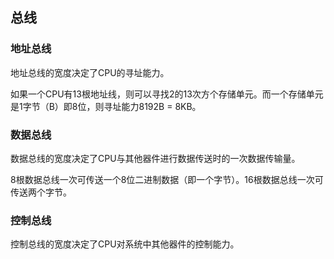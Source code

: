 ## 总线

### 地址总线

地址总线的宽度决定了CPU的寻址能力。

如果一个CPU有13根地址线，则可以寻找2的13次方个存储单元。而一个存储单元是1字节（B）即8位，则寻址能力8192B = 8KB。

### 数据总线

数据总线的宽度决定了CPU与其他器件进行数据传送时的一次数据传输量。

8根数据总线一次可传送一个8位二进制数据（即一个字节）。16根数据总线一次可传送两个字节。

### 控制总线

控制总线的宽度决定了CPU对系统中其他器件的控制能力。

